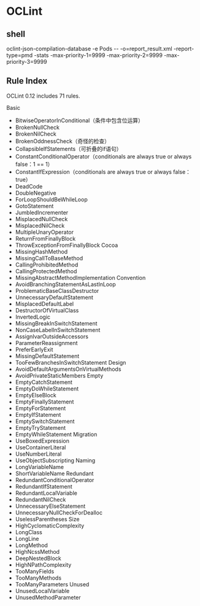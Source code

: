 # OCLint

## shell

oclint-json-compilation-database -e Pods -- -o=report_result.xml -report-type=pmd -stats -max-priority-1=9999 -max-priority-2=9999 -max-priority-3=9999

## Rule Index

OCLint 0.12 includes 71 rules.

Basic
 - BitwiseOperatorInConditional（条件中包含位运算）
 - BrokenNullCheck
 - BrokenNilCheck
 - BrokenOddnessCheck（奇怪的检查）
 - CollapsibleIfStatements（可折叠的if语句）
 - ConstantConditionalOperator（conditionals are always true or always false：1 == 1）
 - ConstantIfExpression（conditionals are always true or always false：true）
 - DeadCode
 - DoubleNegative
 - ForLoopShouldBeWhileLoop
 - GotoStatement
 - JumbledIncrementer
 - MisplacedNullCheck
 - MisplacedNilCheck
 - MultipleUnaryOperator
 - ReturnFromFinallyBlock
 - ThrowExceptionFromFinallyBlock
Cocoa
 - MissingHashMethod
 - MissingCallToBaseMethod
 - CallingProhibitedMethod
 - CallingProtectedMethod
 - MissingAbstractMethodImplementation
Convention
 - AvoidBranchingStatementAsLastInLoop
 - ProblematicBaseClassDestructor
 - UnnecessaryDefaultStatement
 - MisplacedDefaultLabel
 - DestructorOfVirtualClass
 - InvertedLogic
 - MissingBreakInSwitchStatement
 - NonCaseLabelInSwitchStatement
 - AssignIvarOutsideAccessors
 - ParameterReassignment
 - PreferEarlyExit
 - MissingDefaultStatement
 - TooFewBranchesInSwitchStatement
Design
 - AvoidDefaultArgumentsOnVirtualMethods
 - AvoidPrivateStaticMembers
Empty
 - EmptyCatchStatement
 - EmptyDoWhileStatement
 - EmptyElseBlock
 - EmptyFinallyStatement
 - EmptyForStatement
 - EmptyIfStatement
 - EmptySwitchStatement
 - EmptyTryStatement
 - EmptyWhileStatement
Migration
 - UseBoxedExpression
 - UseContainerLiteral
 - UseNumberLiteral
 - UseObjectSubscripting
Naming
 - LongVariableName
 - ShortVariableName
Redundant
 - RedundantConditionalOperator
 - RedundantIfStatement
 - RedundantLocalVariable
 - RedundantNilCheck
 - UnnecessaryElseStatement
 - UnnecessaryNullCheckForDealloc
 - UselessParentheses
Size
 - HighCyclomaticComplexity
 - LongClass
 - LongLine
 - LongMethod
 - HighNcssMethod
 - DeepNestedBlock
 - HighNPathComplexity
 - TooManyFields
 - TooManyMethods
 - TooManyParameters
Unused
 - UnusedLocalVariable
 - UnusedMethodParameter
